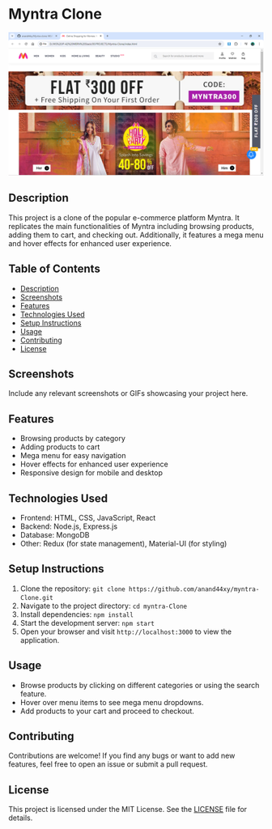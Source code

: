 # Myntra Clone

![Myntra Clone](https://github.com/anand44xy/Myntra-clone/blob/main/Images/Screenshot%20(44).png)

## Description
This project is a clone of the popular e-commerce platform Myntra. It replicates the main functionalities of Myntra including browsing products, adding them to cart, and checking out. Additionally, it features a mega menu and hover effects for enhanced user experience.

## Table of Contents
- [Description](#description)
- [Screenshots](#screenshots)
- [Features](#features)
- [Technologies Used](#technologies-used)
- [Setup Instructions](#setup-instructions)
- [Usage](#usage)
- [Contributing](#contributing)
- [License](#license)

## Screenshots
Include any relevant screenshots or GIFs showcasing your project here.

## Features
- Browsing products by category
- Adding products to cart
- Mega menu for easy navigation
- Hover effects for enhanced user experience
- Responsive design for mobile and desktop

## Technologies Used
- Frontend: HTML, CSS, JavaScript, React
- Backend: Node.js, Express.js
- Database: MongoDB
- Other: Redux (for state management), Material-UI (for styling)

## Setup Instructions
1. Clone the repository: `git clone https://github.com/anand44xy/myntra-Clone.git`
2. Navigate to the project directory: `cd myntra-Clone`
3. Install dependencies: `npm install`
4. Start the development server: `npm start`
5. Open your browser and visit `http://localhost:3000` to view the application.

## Usage
- Browse products by clicking on different categories or using the search feature.
- Hover over menu items to see mega menu dropdowns.
- Add products to your cart and proceed to checkout.

## Contributing
Contributions are welcome! If you find any bugs or want to add new features, feel free to open an issue or submit a pull request.

## License
This project is licensed under the MIT License. See the [LICENSE](LICENSE) file for details.
